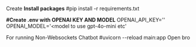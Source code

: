 Create
**Install packages**
#pip install -r requirements.txt


**#Create .env with OPENAI KEY AND MODEL**
OPENAI_API_KEY='<Your openAI Key>'
OPENAI_MODEL='<model to use gpt-4o-mini etc'

For running Non-Websockets Chatbot
#uvicorn --reload main:app 
Open bro


